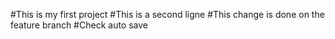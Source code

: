 #This is my first project
#This is a second ligne
#This change is done on the feature branch
#Check auto save